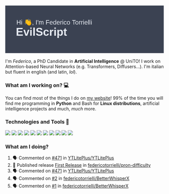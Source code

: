 ![Header](header.png)

I'm *Federico*, a PhD Candidate in **Artificial Intelligence** @ UniTO! I work on Attention-based Neural Networks (e.g. Transformers, Diffusers...).
I'm italian but fluent in english (and latin, *lol*).

### What am I working on? 💻

You can find most of the things I do on [my website](https://www.evilscript.eu/)!
99% of the time you will find me programming in **Python** and Bash for **Linux distributions**, artificial intelligence projects and much, *much* more.

### Technologies and Tools 🔧
![](https://img.shields.io/badge/Editor-VSCode-informational?style=flat&logo=visualstudiocode&logoColor=white&color=2bbc8a)
![](https://img.shields.io/badge/Code-Python-informational?style=flat&logo=Python&logoColor=white&color=2bbc8a)
![](https://img.shields.io/badge/Code-Javascript-informational?style=flat&logo=Javascript&logoColor=white&color=2bbc8a)
![](https://img.shields.io/badge/Code-Java-informational?style=flat&logo=coffeescript&logoColor=white&color=2bbc8a)
![](https://img.shields.io/badge/Code-C-informational?style=flat&logo=C&logoColor=white&color=2bbc8a)
![](https://img.shields.io/badge/Code-Shell-informational?style=flat&logo=Shell&logoColor=white&color=2bbc8a)
![](https://img.shields.io/badge/Learning-Rust-informational?style=flat&logo=Rust&logoColor=white&color=2bbc8a)
![](https://img.shields.io/badge/Tools-PostgreSQL-informational?style=flat&logo=PostgreSQL&logoColor=white&color=e74c3c)
![](https://img.shields.io/badge/Tools-Docker-informational?style=flat&logo=Docker&logoColor=white&color=e74c3c)
![](https://img.shields.io/badge/Hating-Windows-informational?style=flat&logo=windows&logoColor=white&color=0078D6)
![](https://img.shields.io/badge/Mail-ProtonMail-informational?style=flat&logo=protonmail&logoColor=white&color=8B89CC)

### What am I doing?

<!--START_SECTION:activity-->
1. 🗣 Commented on [#471](https://github.com/YTLitePlus/YTLitePlus/issues/471#issuecomment-2520726539) in [YTLitePlus/YTLitePlus](https://github.com/YTLitePlus/YTLitePlus)
2. 🚀 Published release [First Release](https://github.com/federicotorrielli/pron-difficulty/releases/tag/first) in [federicotorrielli/pron-difficulty](https://github.com/federicotorrielli/pron-difficulty)
3. 🗣 Commented on [#471](https://github.com/YTLitePlus/YTLitePlus/issues/471#issuecomment-2517488693) in [YTLitePlus/YTLitePlus](https://github.com/YTLitePlus/YTLitePlus)
4. 🗣 Commented on [#2](https://github.com/federicotorrielli/BetterWhisperX/issues/2#issuecomment-2507561385) in [federicotorrielli/BetterWhisperX](https://github.com/federicotorrielli/BetterWhisperX)
5. 🗣 Commented on [#1](https://github.com/federicotorrielli/BetterWhisperX/pull/1#issuecomment-2444190711) in [federicotorrielli/BetterWhisperX](https://github.com/federicotorrielli/BetterWhisperX)
<!--END_SECTION:activity-->
